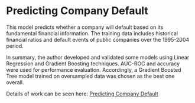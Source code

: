 # Predicting Company Default
This model predicts whether a company will default based on its fundamental financial information.
The training data includes historical financial ratios and default events of public companies over the 1995-2004 period.

In summary, the author developed and validated some models using Linear Regression and Gradient Boosting techniques. AUC-ROC and accuracy were used for performance evaluation. Accordingly, a Gradient Boosted Tree model trained on oversampled data was chosen as the best one overall. 

Details of work can be seen here: [Predicting Company Default][Notebook] 

[Notebook]: [https://github.com/Hoale2908/Predicting-Company-Default/blob/main/Predicting_Company_Default.ipynb]
